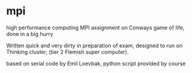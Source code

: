 # mpi
high performance computing MPI assignment on Conways game of life, done in a big hurry

Written quick and very dirty in preparation of exam, designed to run on Thinking cluster, (tier 2 Flemish super computer).

based on serial code by Emil Loevbak,
python script provided by course 
